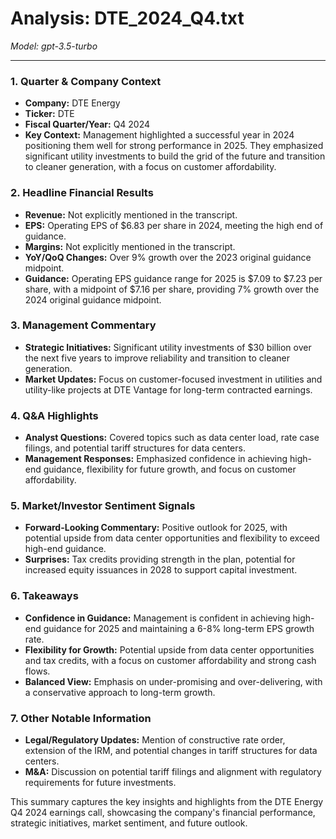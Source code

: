 # Analysis: DTE_2024_Q4.txt

*Model: gpt-3.5-turbo*

---

### 1. Quarter & Company Context
- **Company:** DTE Energy
- **Ticker:** DTE
- **Fiscal Quarter/Year:** Q4 2024
- **Key Context:** Management highlighted a successful year in 2024 positioning them well for strong performance in 2025. They emphasized significant utility investments to build the grid of the future and transition to cleaner generation, with a focus on customer affordability.

### 2. Headline Financial Results
- **Revenue:** Not explicitly mentioned in the transcript.
- **EPS:** Operating EPS of $6.83 per share in 2024, meeting the high end of guidance.
- **Margins:** Not explicitly mentioned in the transcript.
- **YoY/QoQ Changes:** Over 9% growth over the 2023 original guidance midpoint.
- **Guidance:** Operating EPS guidance range for 2025 is $7.09 to $7.23 per share, with a midpoint of $7.16 per share, providing 7% growth over the 2024 original guidance midpoint.

### 3. Management Commentary
- **Strategic Initiatives:** Significant utility investments of $30 billion over the next five years to improve reliability and transition to cleaner generation.
- **Market Updates:** Focus on customer-focused investment in utilities and utility-like projects at DTE Vantage for long-term contracted earnings.

### 4. Q&A Highlights
- **Analyst Questions:** Covered topics such as data center load, rate case filings, and potential tariff structures for data centers.
- **Management Responses:** Emphasized confidence in achieving high-end guidance, flexibility for future growth, and focus on customer affordability.

### 5. Market/Investor Sentiment Signals
- **Forward-Looking Commentary:** Positive outlook for 2025, with potential upside from data center opportunities and flexibility to exceed high-end guidance.
- **Surprises:** Tax credits providing strength in the plan, potential for increased equity issuances in 2028 to support capital investment.

### 6. Takeaways
- **Confidence in Guidance:** Management is confident in achieving high-end guidance for 2025 and maintaining a 6-8% long-term EPS growth rate.
- **Flexibility for Growth:** Potential upside from data center opportunities and tax credits, with a focus on customer affordability and strong cash flows.
- **Balanced View:** Emphasis on under-promising and over-delivering, with a conservative approach to long-term growth.

### 7. Other Notable Information
- **Legal/Regulatory Updates:** Mention of constructive rate order, extension of the IRM, and potential changes in tariff structures for data centers.
- **M&A:** Discussion on potential tariff filings and alignment with regulatory requirements for future investments.

This summary captures the key insights and highlights from the DTE Energy Q4 2024 earnings call, showcasing the company's financial performance, strategic initiatives, market sentiment, and future outlook.